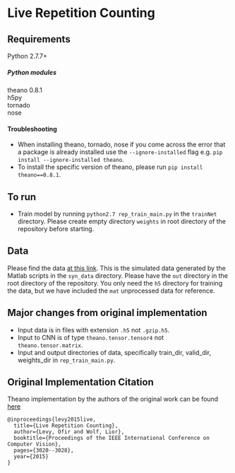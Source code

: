 # Live Repetition Counting

## Requirements
Python 2.7.7+  

##### Python modules  
theano 0.8.1  
h5py  
tornado  
nose

#### Troubleshooting
* When installing theano, tornado, nose if you come across the error that a package is already installed use the `--ignore-installed` flag e.g. `pip install --ignore-installed theano`.
* To install the specific version of theano, please run `pip install theano==0.8.1`.

## To run
* Train model by running `python2.7 rep_train_main.py` in the `trainNet` directory. Please create empty directory `weights` in root directory of the repository before starting.

## Data
Please find the data [at this link](https://drive.google.com/drive/folders/1rIpNklYtOh1l6HWvtakMvCndkMB7M_kI?usp=sharing). This is the simulated data generated by the Matlab scripts in the `syn_data` directory. Please have the `out` directory in the root directory of the repository. You only need the `h5` directory for training the data, but we have included the `mat` unprocessed data for reference.

## Major changes from original implementation
* Input data is in files with extension `.h5` not `.gzip.h5`.
* Input to CNN is of type `theano.tensor.tensor4` not `theano.tensor.matrix`.
* Input and output directories of data, specifically train_dir, valid_dir, weights_dir in `rep_train_main.py`.


## Original Implementation Citation
Theano implementation by the authors of the original work can be found [here](https://github.com/tomrunia/DeepRepICCV2015)

```
@inproceedings{levy2015live,
  title={Live Repetition Counting},
  author={Levy, Ofir and Wolf, Lior},
  booktitle={Proceedings of the IEEE International Conference on Computer Vision},
  pages={3020--3028},
  year={2015}
}
```